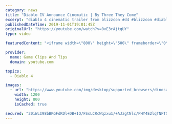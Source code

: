 ```yaml
---
category: news
title: "Diablo IV Announce Cinematic | By Three They Come"
excerpt: "diablo 4 cinematic trailer from blizzcon #d4 #blizzcon #diablo."
publishedDateTime: 2019-11-01T19:01:45Z
originalUrl: "https://youtube.com/watch?v=0vE3rAjtqUY"
type: video

featuredContent: "<iframe width=\"800\" height=\"500\" frameborder=\"0\" src=\"https://www.youtube.com/embed/0vE3rAjtqUY\" allow=\"accelerometer; autoplay; encrypted-media; gyroscope; picture-in-picture\" allowfullscreen></iframe>"

provider:
  name: Game Clips And Tips
  domain: youtube.com

topics:
  - Diablo 4

images:
  - url: "https://www.youtube.com/img/desktop/supported_browsers/dinosaur.png"
    width: 1200
    height: 800
    isCached: true

secured: "20iWLI98bBKGFdKDl+DB+IQ/FSsLCRcWqzxu1/+AJzgtNlc/PHY4E2lqTNFT57L8Vhj7vW21Tb2hK8hjqrs5ZhVptIyRsRrfIommIOPVNm4uKrDTR3kRBClOxB1iTrMyvBcBFplNPMAyZCi3L1jNRW2m9kMC/wqICc9R/wRg6sy7w0VkzTVEXkESKtSjTxaptibtTAnyLpz6X3NDPxLqAXtZaizoWVKlps6RS0+FOOhwBpHq1vdzEKjqwpJ73YKnxtqSQykzPZGAVeXdxucPuAEMpX1nUBuHtnEDeBmWuTe/vhvAj5ZvGN0IszGwC7ahF8iuJqGi/+lBcTA80KnbBY8pHYxU7SbJplQTdYuCHahht5Q4RcUZcqTCuxqKAJDhpN1PN1g1+TJJEdtXo2C67w==;Nc6MhnWAwqDqplJ5kd3C3w=="
---
```


